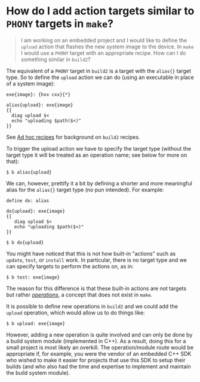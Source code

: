 # How do I add action targets similar to `PHONY` targets in `make`?

> I am working on an embedded project and I would like to define the `upload`
> action that flashes the new system image to the device. In `make` I would
> use a `PHONY` target with an appropriate recipe. How can I do something
> similar in `build2`?

The equivalent of a `PHONY` target in `build2` is a target with the `alias{}`
target type. So to define the `upload` action we can do (using an executable
in place of a system image):

```
exe{image}: {hxx cxx}{*}

alias{upload}: exe{image}
{{
  diag upload $<
  echo "uploading $path($<)"
}}
```

See [Ad hoc recipes][adhoc-recipe] for background on `build2` recipes.

To trigger the upload action we have to specify the target type (without
the target type it will be treated as an operation name; see below for more
on that):

```
$ b alias{upload}
```

We can, however, prettify it a bit by defining a shorter and more meaningful
alias for the `alias{}` target type (no pun intended). For example:

```
define do: alias

do{upload}: exe{image}
{{
   diag upload $<
   echo "uploading $path($<)"
}}
```

```
$ b do{upload}
```


You might have noticed that this is not how built-in "actions" such as
`update`, `test`, or `install` work. In particular, there is no target type
and we can specify targets to perform the actions on, as in:

```
$ b test: exe{image}
```

The reason for this difference is that these built-in actions are not targets
but rather [_operations_][operations], a concept that does not exist in
`make`.

It is possible to define new operations in `build2` and we could add the
`upload` operation, which would allow us to do things like:

```
$ b upload: exe{image}
```

However, adding a new operation is quite involved and can only be done by a
build system module (implemented in C++). As a result, doing this for a small
project is most likely an overkill. The operation/module route would be
appropriate if, for example, you were the vendor of an embedded C++ SDK who
wished to make it easier for projects that use this SDK to setup their builds
(and who also had the time and expertise to implement and maintain the build
system module).

[adhoc-recipe]: https://build2.org/release/0.13.0.xhtml#adhoc-recipe
[operations]: https://build2.org/build2/doc/build2-build-system-manual.xhtml#intro-operations
